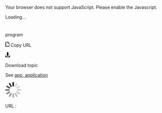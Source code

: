 Your browser does not support JavaScript. Please enable the Javascript.

Loading...

# 

program

![Copy URL](program_files/Copy.png)
Copy URL

![Download](program_files/Download.png)

Download topic

See [app, application](https://worldready.cloudapp.net/Styleguide/Read?id=2700&topicid=32507)

![In progress](program_files/activity-large.gif)

URL :
